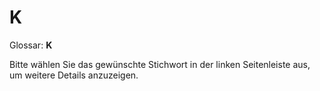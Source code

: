 # K

Glossar: **K**

Bitte wählen Sie das gewünschte Stichwort in der linken Seitenleiste aus, um weitere Details anzuzeigen.